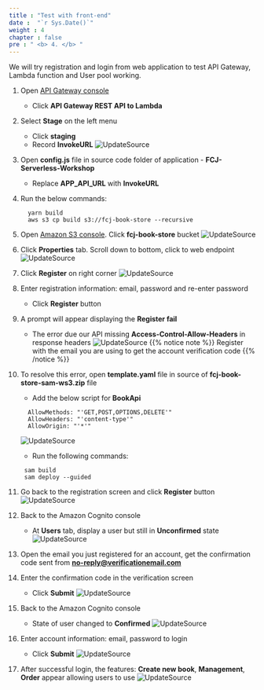 ```yaml
---
title : "Test with front-end"
date :  "`r Sys.Date()`" 
weight : 4
chapter : false
pre : " <b> 4. </b> "
---
```

We will try registration and login from web application to test API Gateway, Lambda function and User pool working.
1. Open [API Gateway console](https://ap-southeast-1.console.aws.amazon.com/apigateway/main/apis?region=ap-southeast-1)
     - Click **API Gateway REST API to Lambda**

2. Select **Stage** on the left menu
     - Click **staging**
     - Record **InvokeURL**
![UpdateSource](/images/1/23.png?width=90pc)

3. Open **config.js** file in source code folder of application - **FCJ-Serverless-Workshop**
     - Replace **APP_API_URL** with **InvokeURL**
4. Run the below commands:
    ```
      yarn build
      aws s3 cp build s3://fcj-book-store --recursive
    ```
3. Open [Amazon S3 console](https://s3.console.aws.amazon.com/s3/buckets?region=ap-southeast-1). Click **fcj-book-store** bucket
![UpdateSource](/images/1/24.png?width=90pc)
5. Click **Properties** tab. Scroll down to bottom, click to web endpoint
![UpdateSource](/images/1/25.png?width=90pc)


7. Click **Register** on right corner
![UpdateSource](/images/1/26.png?width=90pc)

8. Enter registration information: email, password and re-enter password
      - Click **Register** button
9. A prompt will appear displaying the **Register fail**
      - The error due our API missing **Access-Control-Allow-Headers** in response headers
![UpdateSource](/images/1/27.png?width=90pc)
{{% notice note %}}
Register with the email you are using to get the account verification code
{{% /notice %}}

10. To resolve this error, open **template.yaml** file in source of **fcj-book-store-sam-ws3.zip** file
      - Add the below script for **BookApi**
      ```
        AllowMethods: "'GET,POST,OPTIONS,DELETE'"
        AllowHeaders: "'content-type'"
        AllowOrigin: "'*'"
      ```
      ![UpdateSource](/images/1/28.png?width=90pc)

      - Run the following commands:
      ```
       sam build
       sam deploy --guided
      ```

10. Go back to the registration screen and click **Register** button
![UpdateSource](/images/1/29.png?width=90pc)
11. Back to the Amazon Cognito console
       - At **Users** tab, display a user but still in **Unconfirmed** state
       ![UpdateSource](/images/1/30.png?width=90pc)
12. Open the email you just registered for an account, get the confirmation code sent from **no-reply@verificationemail.com**
13. Enter the confirmation code in the verification screen
       - Click **Submit**
![UpdateSource](/images/1/31.png?width=90pc)


14. Back to the Amazon Cognito console
       - State of user changed to **Confirmed**
![UpdateSource](/images/1/32.png?width=90pc)

15. Enter account information: email, password to login
       - Click **Submit**
![UpdateSource](/images/1/33.png?width=90pc)

16. After successful login, the features: **Create new book**, **Management**, **Order** appear allowing users to use
![UpdateSource](/images/1/34.png?width=90pc)